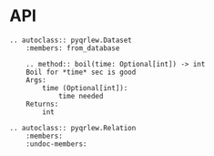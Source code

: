 
# API

```{eval-rst}
.. autoclass:: pyqrlew.Dataset
    :members: from_database

    .. method:: boil(time: Optional[int]) -> int
    Boil for *time* sec is good
    Args:
        time (Optional[int]):
            time needed
    Returns:
        int
```

```{eval-rst}
.. autoclass:: pyqrlew.Relation
    :members:
    :undoc-members:
```

<!-- ```{eval-rst}
.. autoclass:: pyqrlew.io.PostgreSQL
    :members:
```

```{eval-rst}
.. autoclass:: pyqrlew.io.SQLite
    :members:
```

```{eval-rst}
.. autofunction:: pyqrlew.io.dataset
``` -->

